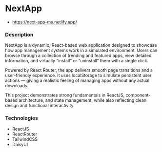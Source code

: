 # NextApp

- https://next-app-ms.netlify.app/

### Description

NextApp is a dynamic, React-based web application designed to showcase how app management systems work in a simulated environment. Users can browse through a collection of trending and featured apps, view detailed information, and virtually “install” or “uninstall” them with a single click.

Powered by React Router, the app delivers smooth page transitions and a user-friendly experience. It uses localStorage to simulate persistent user actions — giving a realistic feeling of managing apps without any actual downloads.

This project demonstrates strong fundamentals in ReactJS, component-based architecture, and state management, while also reflecting clean design and functional interactivity.

### Technologies

- ReactJS
- ReactRouter
- TailwindCSS
- DaisyUI
